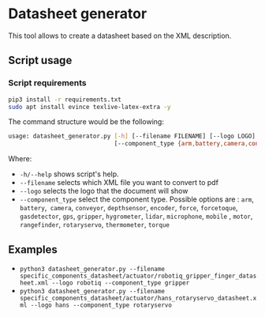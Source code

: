 # Datasheet generator

This tool allows to create a datasheet based on the XML description.


## Script usage

### Script requirements

```bash
pip3 install -r requirements.txt
sudo apt install evince texlive-latex-extra -y
```

The command structure would be the following:

```bash
usage: datasheet_generator.py [-h] [--filename FILENAME] [--logo LOGO]
                              [--component_type {arm,battery,camera,conveyor,depthsensor,encoder,force,forcetoque,gasdetector,gps,gripper,hygrometer,lidar,microphone,mobile,motor,rangefinder,rotaryservo,thermometer,torque}]
```

Where:

 - `-h/--help` shows script's help.
 - `--filename` selects which XML file you want to convert to pdf
 - `--logo` selects the logo that the document will show
 - `--component_type` select the component type. Possible options are : `arm`, `battery`,` camera`, `conveyor`, `depthsensor`, `encoder`, `force`, `forcetoque`, `gasdetector`, `gps`, `gripper`, `hygrometer`, `lidar`, `microphone`, `mobile` , `motor`, `rangefinder`, `rotaryservo`, `thermometer`, `torque`

## Examples

 * `python3 datasheet_generator.py --filename specific_components_datasheet/actuator/robotiq_gripper_finger_datasheet.xml --logo robotiq --component_type gripper`
 * `python3 datasheet_generator.py --filename specific_components_datasheet/actuator/hans_rotaryservo_datasheet.xml --logo hans --component_type rotaryservo`
